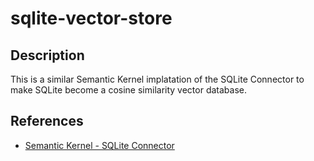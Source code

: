 # sqlite-vector-store

## Description 

This is a similar Semantic Kernel implatation of the SQLite Connector to make SQLite become a cosine similarity vector database.

## References

- [Semantic Kernel - SQLite Connector](https://github.com/microsoft/semantic-kernel/tree/main/dotnet/src/Connectors/Connectors.Memory.Sqlite)
